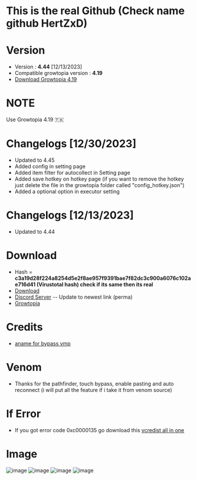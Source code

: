# This is the real Github (Check name github HertZxD)
# Version
* Version : <b>4.44</b> [12/13/2023]
* Compatible growtopia version : <b>4.19</b>
* [Download Growtopia 4.19](https://ubistatic-a.akamaihd.net/0098/594764/GrowtopiaInstaller.exe)

# NOTE
Use Growtopia 4.19 🇹🇰


# Changelogs [12/30/2023]
* Updated to 4.45
* Added config in setting page
* Added item filter for autocollect in Setting page
* Added save hotkey on hotkey page (if you want to remove the hotkey just delete the file in the growtopia folder called "config_hotkey.json")
* Added a optional option in executor setting

# Changelogs [12/13/2023]
* Updated to 4.44

# Download
* Hash = <b>c3a19d28f224a8254d5e2f8ae957f9391bae7f82dc3c900a6076c102ae716d41 (Virustotal hash) check if its same then its real</b>
* [Download](https://tii.la/growpai445)
* [Discord Server](https://discord.gg/k4fdpb8R2H) -- Update to newest link (perma)
* [Growtopia](growtopiagame.com)

# Credits
* [aname for bypass vmp](https://www.youtube.com/@aname0)

# Venom
* Thanks for the pathfinder, touch bypass, enable pasting and auto reconnect (i will put all the feature if i take it from venom source)

# If Error
* If you got error code 0xc0000135 go download this [vcredist all in one](https://www.techpowerup.com/download/visual-c-redistributable-runtime-package-all-in-one)

# Image
![image](https://user-images.githubusercontent.com/53701922/205014438-9e8a3ec7-35c6-40a7-be13-478d01efcc51.png)
![image](https://user-images.githubusercontent.com/53701922/205014492-a8d38d18-4ce4-4a75-ae5c-cdef691195b1.png)
![image](https://user-images.githubusercontent.com/53701922/205014619-203e40a4-3fcb-48c8-ad79-a78c7f983fc1.png)
![image](https://user-images.githubusercontent.com/53701922/205014578-27c85b1f-b075-46b5-9672-2881e22bffb6.png)
